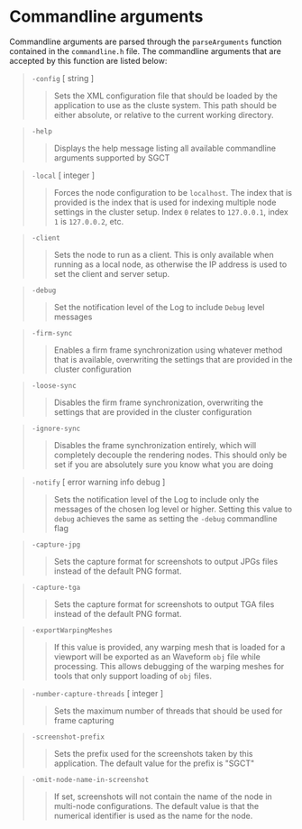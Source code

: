 # Commandline arguments
Commandline arguments are parsed through the `parseArguments` function contained in the `commandline.h` file.  The commandline arguments that are accepted by this function are listed below:

 > `-config` \[ string \]
 >  > Sets the XML configuration file that should be loaded by the application to use as the cluste system.  This path should be either absolute, or relative to the current working directory.

 > `-help`
 >  > Displays the help message listing all available commandline arguments supported by SGCT

 > `-local` \[ integer \]
 >  > Forces the node configuration to be `localhost`.  The index that is provided is the index that is used for indexing multiple node settings in the cluster setup.  Index `0` relates to `127.0.0.1`, index `1` is `127.0.0.2`, etc.

 > `-client`
 >  > Sets the node to run as a client.  This is only available when running as a local node, as otherwise the IP address is used to set the client and server setup.

 > `-debug`
 >  > Set the notification level of the Log to include `Debug` level messages

 > `-firm-sync`
 >  > Enables a firm frame synchronization using whatever method that is available, overwriting the settings that are provided in the cluster configuration

 > `-loose-sync`
 >  > Disables the firm frame synchronization, overwriting the settings that are provided in the cluster configuration

 > `-ignore-sync`
 >  > Disables the frame synchronization entirely, which will completely decouple the rendering nodes.  This should only be set if you are absolutely sure you know what you are doing

 > `-notify` \[ error warning info debug  \]
 >  > Sets the notification level of the Log to include only the messages of the chosen log level or higher.  Setting this value to `debug` achieves the same as setting the `-debug` commandline flag

 > `-capture-jpg`
 >  > Sets the capture format for screenshots to output JPGs files instead of the default PNG format.

 > `-capture-tga`
 >  > Sets the capture format for screenshots to output TGA files instead of the default PNG format.

 > `-exportWarpingMeshes`
 >  > If this value is provided, any warping mesh that is loaded for a viewport will be exported as an Waveform `obj` file while processing.  This allows debugging of the warping meshes for tools that only support loading of `obj` files.

 > `-number-capture-threads` \[ integer \]
 >  > Sets the maximum number of threads that should be used for frame capturing

 > `-screenshot-prefix`
 >  > Sets the prefix used for the screenshots taken by this application.  The default value for the prefix is "SGCT"

 > `-omit-node-name-in-screenshot`
 >  > If set, screenshots will not contain the name of the node in multi-node configurations.  The default value is that the numerical identifier is used as the name for the node.
